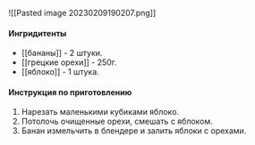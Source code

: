 ![[Pasted image 20230209190207.png]]

#### Ингридитенты
- [[бананы]] - 2 штуки.
- [[грецкие орехи]] - 250г.
- [[яблоко]] - 1 штука.


#### Инструкция по приготовлению
1. Нарезать маленькими кубиками яблоко.
2. Потолочь очищенные орехи, смешать с яблоком.
3. Банан измельчить в блендере и залить яблоки с орехами.